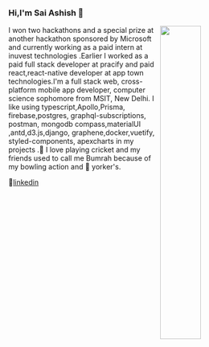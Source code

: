 ### Hi,I'm Sai Ashish 👋


<img  align="right" width="40%"  src="https://github-readme-stats.vercel.app/api?username=saiashish9&&show_icons=true&title_color=ffffff&icon_color=edf1f2&text_color=9098a8&bg_color=282b3e" />


I won two hackathons and a special prize at another hackathon sponsored by Microsoft and currently working as a paid intern at inuvest technologies .Earlier I worked as a paid full stack developer at pracify and paid react,react-native developer at app town technologies.I'm a full stack web, cross-platform mobile app developer, computer science sophomore from MSIT, New Delhi. I like using typescript,Apollo,Prisma, firebase,postgres, graphql-subscriptions, postman, mongodb compass,materialUI ,antd,d3.js,django, graphene,docker,vuetify, styled-components, apexcharts in my projects .💖 I love playing cricket and my friends used to call me Bumrah because of my bowling action and 🏏 yorker's.           


👔[linkedin][linkedin]


[linkedin]: https://www.linkedin.com/in/sai-ashish-237784188/
